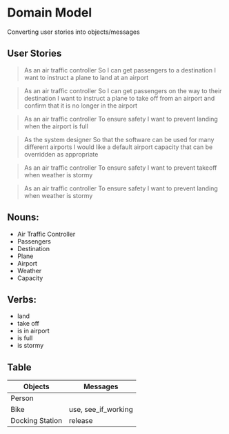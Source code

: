 # Domain Model
Converting user stories into objects/messages

## User Stories
>As an air traffic controller
So I can get passengers to a destination
I want to instruct a plane to land at an airport
>

>As an air traffic controller
So I can get passengers on the way to their destination
I want to instruct a plane to take off from an airport and confirm that it is no longer in the airport
>

>As an air traffic controller
To ensure safety
I want to prevent landing when the airport is full
>

>As the system designer
So that the software can be used for many different airports
I would like a default airport capacity that can be overridden as appropriate
>

>As an air traffic controller
To ensure safety
I want to prevent takeoff when weather is stormy
>

>As an air traffic controller
To ensure safety
I want to prevent landing when weather is stormy
>
## Nouns:
- Air Traffic Controller
- Passengers
- Destination
- Plane
- Airport
- Weather
- Capacity

## Verbs:
- land
- take off
- is in airport
- is full
- is stormy


## Table
|Objects         |Messages      |
|----------------|--------------|
|Person          |                   |
|Bike            |use, see_if_working|
|Docking Station |release       |
